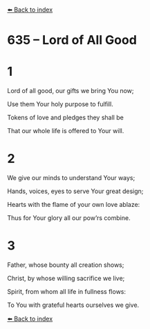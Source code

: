 [⬅️ Back to index](../README.md)

# 635 – Lord of All Good





# 1

Lord of all good, our gifts we bring You now;

Use them Your holy purpose to fulfill.

Tokens of love and pledges they shall be

That our whole life is offered to Your will.



# 2

We give our minds to understand Your ways;

Hands, voices, eyes to serve Your great design;

Hearts with the flame of your own love ablaze:

Thus for Your glory all our pow’rs combine.



# 3

Father, whose bounty all creation shows;

Christ, by whose willing sacrifice we live;

Spirit, from whom all life in fullness flows:

To You with grateful hearts ourselves we give.

[⬅️ Back to index](../README.md)
